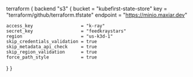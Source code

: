 terraform {
  backend "s3" {
    bucket   = "kubefirst-state-store"
    key      = "terraform/github/terraform.tfstate"
    endpoint = "https://minio.maxiar.dev"

    access_key                  = "k-ray"
    secret_key                  = "feedkraystars"
    region                      = "us-k3d-1"
    skip_credentials_validation = true
    skip_metadata_api_check     = true
    skip_region_validation      = true
    force_path_style            = true
  }
}
